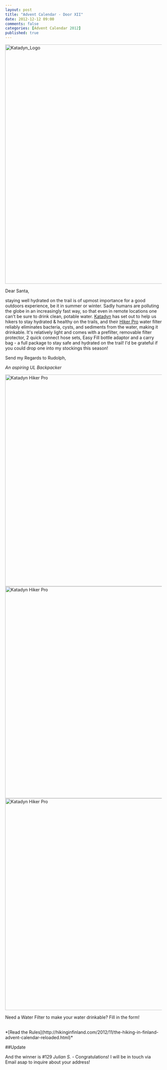 ```yaml
---
layout: post
title: "Advent Calendar - Door XII"
date: 2012-12-12 09:00
comments: false
categories: [Advent Calendar 2012]
published: true
---
```


<a href="http://www.katadyn.com" title="Katadyn"><img src="http://farm9.staticflickr.com/8057/8235910124_04df0a2417_b.jpg" width="1024" height="768" alt="Katadyn_Logo"></a>

<!-- more -->

Dear Santa,

staying well hydrated on the trail is of upmost importance for a good outdoors experience, be it in summer or winter. Sadly humans are polluting the globe in an increasingly fast way, so that even in remote locations one can't be sure to drink clean, potable water. [Katadyn](http://www.katadyn.com) has set out to help us hikers to stay hydrated & healthy on the trails, and their [Hiker Pro](http://www.katadyn.com/en/katadyn-products/products/katadynshopconnect/katadyn-wasserfilter-backcountry-series-produkte/katadyn-hiker-pro-1/) water filter reliably eliminates bacteria, cysts, and sediments from the water, making it drinkable. It's relatively light and comes with a prefilter, removable filter protector, 2 quick connect hose sets, Easy Fill bottle adaptor and a carry bag - a full package to stay safe and hydrated on the trail! I'd be grateful if you could drop one into my stockings this season!

Send my Regards to Rudolph,



*An aspiring UL Backpacker*

<a href="http://www.katadyn.com/en/katadyn-products/products/katadynshopconnect/katadyn-wasserfilter-backcountry-series-produkte/katadyn-hiker-pro-1/" title="Katadyn Hiker Pro"><img src="http://farm9.staticflickr.com/8350/8241304862_5a52541421_b.jpg" width="1024" height="680" alt="Katadyn Hiker Pro"></a>
<a href="http://www.katadyn.com/en/katadyn-products/products/katadynshopconnect/katadyn-wasserfilter-backcountry-series-produkte/katadyn-hiker-pro-1/" title="Katadyn Hiker Pro"><img src="http://farm9.staticflickr.com/8065/8241307798_045a2ff7a7_b.jpg" width="1024" height="680" alt="Katadyn Hiker Pro"></a>
<a href="http://www.katadyn.com/en/katadyn-products/products/katadynshopconnect/katadyn-wasserfilter-backcountry-series-produkte/katadyn-hiker-pro-1/" title="Katadyn Hiker Pro"><img src="http://farm9.staticflickr.com/8348/8240239295_bf7823c5f8_b.jpg" width="1024" height="680" alt="Katadyn Hiker Pro"></a>

Need a Water Filter to make your water drinkable? Fill in the form!

<br>
*[Read the Rules](http://hikinginfinland.com/2012/11/the-hiking-in-finland-advent-calendar-reloaded.html)*

##Update

And the winner is #129 *Julian S.* - Congratulations! I will be in touch via Email asap to inquire about your address!